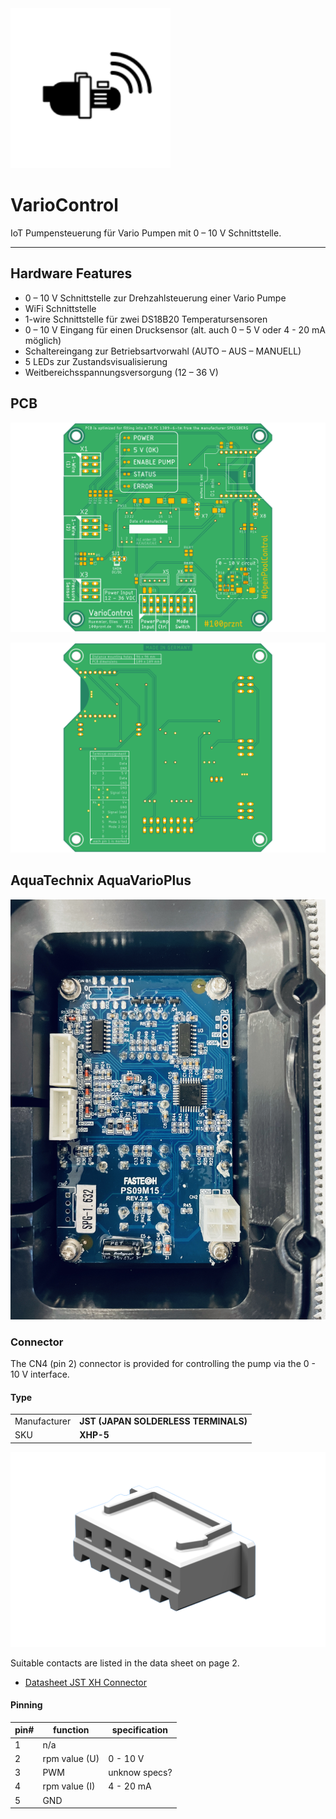 <img src="docu/icon_pumpe_RZ.svg" alt="Temp2IoT wiring" width="256" height="256" />

# VarioControl
IoT Pumpensteuerung für Vario Pumpen mit 0 – 10 V Schnittstelle.

------------

## Hardware Features

+ 0 – 10 V Schnittstelle zur Drehzahlsteuerung einer Vario Pumpe
+ WiFi Schnittstelle
+ 1-wire Schnittstelle für zwei DS18B20 Temperatursensoren
+ 0 – 10 V Eingang für einen Drucksensor (alt. auch 0 – 5 V oder 4 - 20 mA möglich)
+ Schaltereingang zur Betriebsartvorwahl (AUTO – AUS – MANUELL)
+ 5 LEDs zur Zustandsvisualisierung
+ Weitbereichsspannungsversorgung (12 – 36 V)


## PCB

![VarioControl PCB TopView v1.1](hardware/VarioController/VarioControl_PCB_TopView_Green_v1.1.png)


![VarioControl PCB BottomView v1.1](hardware/VarioController/VarioControl_PCB_BottomView_Green_v1.1.png)


## AquaTechnix AquaVarioPlus

![AquaVarioPlus Display PCB](docu/AquaTechnix_AquaVarioPlus_PCB.jpg)

### Connector
The CN4 (pin 2) connector is provided for controlling the pump via the 0 - 10 V interface. 

#### Type
|              |                                      |
|--------------|--------------------------------------|
| Manufacturer | __JST (JAPAN SOLDERLESS TERMINALS)__ |
| SKU          | __XHP-5__                            |

![JST XHP-5.png](docu/JST-XHP-5-1024x634.png)

Suitable contacts are listed in the data sheet on page 2.

* [Datasheet JST XH Connector](docu/jst-xh.pdf)


#### Pinning

| pin# | function        | specification                    |     
|------|-----------------|----------------------------------|
| 1    | n/a             |                                  |
| 2    | rpm value (U)   | 0 - 10 V                         |
| 3    | PWM             | unknow specs?                    |
| 4    | rpm value (I)   | 4 - 20 mA                        |
| 5    | GND             |                                  |
